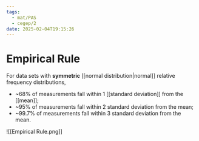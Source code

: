 ```yaml
---
tags:
  - mat/PAS
  - cegep/2
date: 2025-02-04T19:15:26
---
```


# Empirical Rule

For data sets with **symmetric** [[normal distribution|normal]] relative frequency distributions,

- ~68% of measurements fall within 1 [[standard deviation]] from the [[mean]];
- ~95% of measurements fall within 2 standard deviation from the mean;
- ~99.7% of measurements fall within 3 standard deviation from the mean.

![[Empirical Rule.png]]